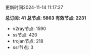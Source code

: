 更新时间2024-11-14 11:17:27

**总订阅: 41**
**总节点: 5863**
**有效节点: 2231**
- v2ray节点: 1590
- ss节点: 420
- trojan节点: 218
- ssr节点: 3
